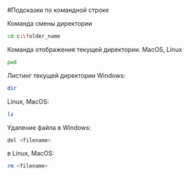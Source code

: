 #Подсказки по командной строке

Команда смены директории
```sh
cd c:\folder_name
```

Команда отображения текущей директории.
MacOS, Linux
```sh
pwd
```
Листинг текущей директории
Windows:
```sh
dir
```
Linux, MacOS:
```sh
ls
```

Удаление файла в Windows:
```sh
del <filename>
```
в Linux, MacOS:
```sh
rm <filename>
```
